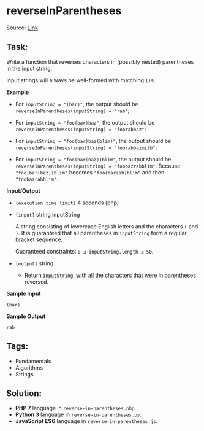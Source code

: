 # reverseInParentheses

Source: [Link](https://app.codesignal.com/arcade/intro/level-3/9DgaPsE2a7M6M2Hu6/description)

## Task:

Write a function that reverses characters in (possibly nested) parentheses in the input string.

Input strings will always be well-formed with matching `()`s.

**Example**

* For `inputString = "(bar)"`, the output should be
    `reverseInParentheses(inputString) = "rab"`;
    
* For `inputString = "foo(bar)baz"`, the output should be
    `reverseInParentheses(inputString) = "foorabbaz"`;
    
* For `inputString = "foo(bar)baz(blim)"`, the output should be
    `reverseInParentheses(inputString) = "foorabbazmilb"`;
    
* For `inputString = "foo(bar(baz))blim"`, the output should be
    `reverseInParentheses(inputString) = "foobazrabblim"`.
    Because `"foo(bar(baz))blim"` becomes `"foo(barzab)blim"` and then `"foobazrabblim"`.

**Input/Output**

* `[execution time limit]` 4 seconds (php)

* `[input]` string inputString

    A string consisting of lowercase English letters and the characters `(` and `)`.
    It is guaranteed that all parentheses in `inputString` form a regular bracket sequence.

    Guaranteed constraints:
    `0 ≤ inputString.length ≤ 50`.

* `[output]` string
    * Return `inputString`, with all the characters that were in parentheses reversed.

**Sample Input**

```
(bar)
```

**Sample Output**
```
rab
```

## Tags:

* Fundamentals
* Algorithms
* Strings

## Solution:

* **PHP 7** language in `reverse-in-parentheses.php`.
* **Python 3** language in `reverse-in-parentheses.py`.
* **JavaScript ES6** language in `reverse-in-parentheses.js`.